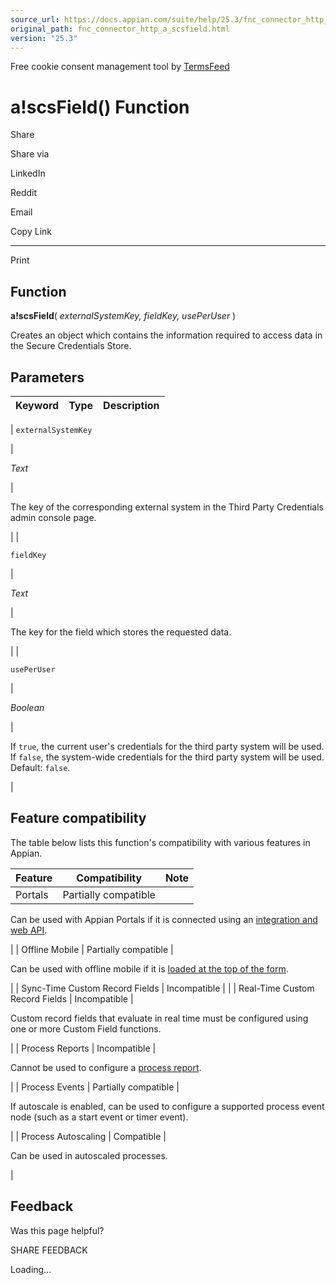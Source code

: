 ```yaml
---
source_url: https://docs.appian.com/suite/help/25.3/fnc_connector_http_a_scsfield.html
original_path: fnc_connector_http_a_scsfield.html
version: "25.3"
---
```


Free cookie consent management tool by [TermsFeed](https://www.termsfeed.com/)

# a!scsField() Function

Share

Share via

LinkedIn

Reddit

Email

Copy Link

* * *

Print

## Function

**a!scsField**( _externalSystemKey, fieldKey, usePerUser_ )

Creates an object which contains the information required to access data in the Secure Credentials Store.

## Parameters

| Keyword | Type | Description |
| --- | --- | --- |
|
`externalSystemKey`

 |

_Text_

 |

The key of the corresponding external system in the Third Party Credentials admin console page.

 |
|

`fieldKey`

 |

_Text_

 |

The key for the field which stores the requested data.

 |
|

`usePerUser`

 |

_Boolean_

 |

If `true`, the current user's credentials for the third party system will be used. If `false`, the system-wide credentials for the third party system will be used. Default: `false`.

 |

## Feature compatibility

The table below lists this function's compatibility with various features in Appian.

| Feature | Compatibility | Note |
| --- | --- | --- |
| Portals | Partially compatible |
Can be used with Appian Portals if it is connected using an [integration and web API](portals-design.html#using-partially-compatible-functions-and-objects-in-a-portal).

 |
| Offline Mobile | Partially compatible |

Can be used with offline mobile if it is [loaded at the top of the form](offline-mobile-design-best-practices.html#working-with-partially-compatible-functions).

 |
| Sync-Time Custom Record Fields | Incompatible |  |
| Real-Time Custom Record Fields | Incompatible |

Custom record fields that evaluate in real time must be configured using one or more Custom Field functions.

 |
| Process Reports | Incompatible |

Cannot be used to configure a [process report](Process_Reports.html).

 |
| Process Events | Partially compatible |

If autoscale is enabled, can be used to configure a supported process event node (such as a start event or timer event).

 |
| Process Autoscaling | Compatible |

Can be used in autoscaled processes.

 |

## Feedback

Was this page helpful?

SHARE FEEDBACK

Loading...